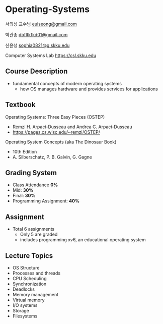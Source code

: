# Operating-Systems
서의성 교수님
euiseong@gmail.com

박관종
dbfltkfkd01@gmail.com

신윤성
sophia0821@g.skku.edu

Computer Systems Lab https://csl.skku.edu

## Course Description
- fundamental concepts of modern operating systems
    - how OS manages hardware and provides services for applications

## Textbook
Operating Systems: Three Easy Pieces (OSTEP)
- Remzi H. Arpaci-Dusseau and Andrea C. Arpaci-Dusseau
- https://pages.cs.wisc.edu/~remzi/OSTEP/

Operating System Concepts (aka The Dinosaur Book)
- 10th Edition
- A. Silberschatz, P. B. Galvin, G. Gagne

## Grading System
- Class Attendance **0%**
- Mid: **30%**
- Final: **30%**
- Programming Assignment: **40%**

## Assignment
- Total 6 assignments
    - Only 5 are graded
    - includes programming xv6, an educational operating system

## Lecture Topics
- OS Structure
- Processes and threads
- CPU Scheduling
- Synchronization
- Deadlocks
- Memory management
- Virtual memory
- I/O systems
- Storage
- Filesystems